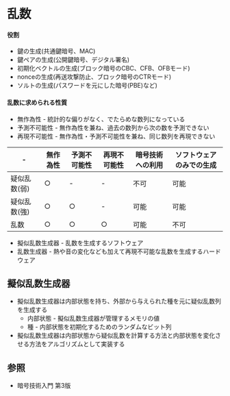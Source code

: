 # 乱数
#### 役割
- 鍵の生成(共通鍵暗号、MAC)
- 鍵ペアの生成(公開鍵暗号、デジタル署名)
- 初期化ベクトルの生成(ブロック暗号のCBC、CFB、OFBモード)
- nonceの生成(再送攻撃防止、ブロック暗号のCTRモード)
- ソルトの生成(パスワードを元にした暗号(PBE)など)

#### 乱数に求められる性質
- 無作為性 - 統計的な偏りがなく、でたらめな数列になっている
- 予測不可能性 - 無作為性を兼ね、過去の数列から次の数を予測できない
- 再現不可能性 - 無作為性・予測不可能性を兼ね、同じ数列を再現できない

| -            | 無作為性 | 予測不可能性 | 再現不可能性 | 暗号技術への利用 | ソフトウェアのみでの生成 |
| -            | -        | -            | -            | -                | -                        |
| 疑似乱数(弱) | ○        | -            | -            | 不可             | 可能                     |
| 疑似乱数(強) | ○        | ○            | -            | 可能             | 可能                     |
| 乱数         | ○        | ○            | ○            | 可能             | 不可                     |

- 擬似乱数生成器 - 乱数を生成するソフトウェア
- 乱数生成器 - 熱や音の変化なども加えて再現不可能な乱数を生成するハードウェア

## 擬似乱数生成器
- 擬似乱数生成器は内部状態を持ち、外部から与えられた種を元に疑似乱数列を生成する
  - 内部状態 - 擬似乱数生成器が管理するメモリの値
  - 種 - 内部状態を初期化するためのランダムなビット列
- 擬似乱数生成器は内部状態から疑似乱数を計算する方法と内部状態を変化させる方法をアルゴリズムとして実装する

## 参照
- 暗号技術入門 第3版
